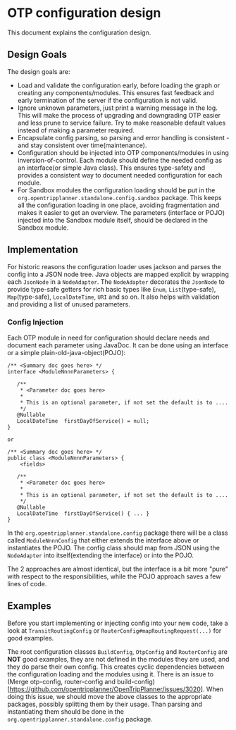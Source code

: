 # OTP configuration design

This document explains the configuration design.

## Design Goals

The design goals are:

- Load and validate the configuration early, before loading the graph or creating any
  components/modules. This ensures fast feedback and early termination of the server if the
  configuration is not valid.
- Ignore unknown parameters, just print a warning message in the log. This will make the process of
  upgrading and downgrading OTP easier and less prune to service failure. Try to make reasonable
  default values instead of making a parameter required.
- Encapsulate config parsing, so parsing and error handling is consistent - and stay consistent over
  time(maintenance).
- Configuration should be injected into OTP components/modules in using inversion-of-control. Each
  module should define the needed config as an interface(or simple Java class). This ensures
  type-safety and provides a consistent way to document needed configuration for each module.
- For Sandbox modules the configuration loading should be put in the
  `org.opentripplanner.standalone.config.sandbox` package. This keeps all the configuration loading
  in one place, avoiding fragmentation and makes it easier to get an overview. The parameters
  (interface or POJO) injected into the Sandbox module itself, should be declared in the Sandbox
  module.

## Implementation

For historic reasons the configuration loader uses jackson and parses the config into a JSON node
tree. Java objects are mapped explicit by wrapping each `JsonNode` in a `NodeAdapter`. The
`NodeAdapter` decorates the `JsonNode` to provide type-safe getters for rich basic types like
`Enum`, `List`(type-safe), `Map`(type-safe), `LocalDateTime`, `URI` and so on. It also helps with
validation and providing a list of unused parameters.

### Config Injection

Each OTP module in need for configuration should declare needs and document each parameter using
JavaDoc. It can be done using an interface or a simple plain-old-java-object(POJO):

```
/** <Summary doc goes here> */
interface <ModuleNnnnParameters> {

   /** 
    * <Parameter doc goes here>  
    *
    * This is an optional parameter, if not set the default is to ....
    */
   @Nullable
   LocalDateTime  firstDayOfService() = null; 
}

or 

/** <Summary doc goes here> */
public class <ModuleNnnnParameters> {
    <fields>

   /** 
    * <Parameter doc goes here>  
    *
    * This is an optional parameter, if not set the default is to ....
    */
   @Nullable
   LocalDateTime  firstDayOfService() { ... } 
}
```

In the `org.opentripplanner.standalone.config` package there will be a class called
`ModuleNnnnConfig` that either extends the interface above or instantiates the POJO. The config
class should map from JSON using the `NodeAdapter` into itself(extending the interface)
or into the POJO.

The 2 approaches are almost identical, but the interface is a bit more "pure" with respect to the
responsibilities, while the POJO approach saves a few lines of code.

## Examples

Before you start implementing or injecting config into your new code, take a look at
`TransitRoutingConfig` or `RouterConfig#mapRoutingRequest(...)` for good examples.

The root configuration classes `BuildConfig`, `OtpConfig` and `RouterConfig` are **NOT** good
examples, they are not defined in the modules they are used, and they do parse their own config.
This creates cyclic dependencies between the configuration loading and the modules using it. There
is an issue to (Merge otp-config, router-config and
build-config)[https://github.com/opentripplanner/OpenTripPlanner/issues/3020]. When doing this
issue, we should move the above classes to the appropriate packages, possibly splitting them by
their usage. Than parsing and instantiating them should be done in the
`org.opentripplanner.standalone.config` package.
